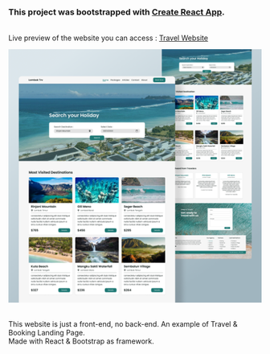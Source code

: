 ### This project was bootstrapped with [Create React App](https://github.com/facebook/create-react-app).

\
Live preview of the website you can access : [Travel Website](https://aprizalabyan.github.io/lombok-trv/)

![Frame 37](https://github.com/aprizalabyan/lombok-trv/blob/main/Frame%2037.png)

\
This website is just a front-end, no back-end. An example of Travel & Booking Landing Page.\
Made with React & Bootstrap as framework.
